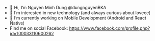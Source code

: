 - 👋 Hi, I’m Nguyen Minh Dung @dungnguyenBKA
- 👀 I’m interested in new technology (and always curious about loveee)
- 🌱 I’m currently working on Mobile Development (Android and React Native)
- Find me on social
    Facebook: https://www.facebook.com/profile.php?id=100033110600262
